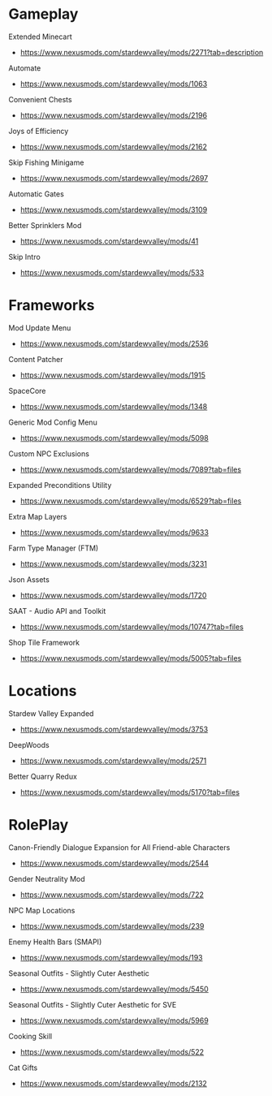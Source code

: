 Gameplay
========
Extended Minecart
- https://www.nexusmods.com/stardewvalley/mods/2271?tab=description

Automate
- https://www.nexusmods.com/stardewvalley/mods/1063

Convenient Chests
- https://www.nexusmods.com/stardewvalley/mods/2196

Joys of Efficiency
- https://www.nexusmods.com/stardewvalley/mods/2162

Skip Fishing Minigame
- https://www.nexusmods.com/stardewvalley/mods/2697

Automatic Gates
- https://www.nexusmods.com/stardewvalley/mods/3109

Better Sprinklers Mod
- https://www.nexusmods.com/stardewvalley/mods/41

Skip Intro
- https://www.nexusmods.com/stardewvalley/mods/533

Frameworks
==========
Mod Update Menu
- https://www.nexusmods.com/stardewvalley/mods/2536

Content Patcher
- https://www.nexusmods.com/stardewvalley/mods/1915

SpaceCore
- https://www.nexusmods.com/stardewvalley/mods/1348

Generic Mod Config Menu
- https://www.nexusmods.com/stardewvalley/mods/5098

Custom NPC Exclusions
- https://www.nexusmods.com/stardewvalley/mods/7089?tab=files

Expanded Preconditions Utility
- https://www.nexusmods.com/stardewvalley/mods/6529?tab=files

Extra Map Layers
- https://www.nexusmods.com/stardewvalley/mods/9633

Farm Type Manager (FTM)
- https://www.nexusmods.com/stardewvalley/mods/3231

Json Assets
- https://www.nexusmods.com/stardewvalley/mods/1720

SAAT - Audio API and Toolkit
- https://www.nexusmods.com/stardewvalley/mods/10747?tab=files

Shop Tile Framework
- https://www.nexusmods.com/stardewvalley/mods/5005?tab=files


Locations
=========
Stardew Valley Expanded 
- https://www.nexusmods.com/stardewvalley/mods/3753

DeepWoods
- https://www.nexusmods.com/stardewvalley/mods/2571

Better Quarry Redux
- https://www.nexusmods.com/stardewvalley/mods/5170?tab=files


RolePlay
=========
Canon-Friendly Dialogue Expansion for All Friend-able Characters 
- https://www.nexusmods.com/stardewvalley/mods/2544

Gender Neutrality Mod
- https://www.nexusmods.com/stardewvalley/mods/722

NPC Map Locations
- https://www.nexusmods.com/stardewvalley/mods/239

Enemy Health Bars (SMAPI)
- https://www.nexusmods.com/stardewvalley/mods/193

Seasonal Outfits - Slightly Cuter Aesthetic
- https://www.nexusmods.com/stardewvalley/mods/5450

Seasonal Outfits - Slightly Cuter Aesthetic for SVE
- https://www.nexusmods.com/stardewvalley/mods/5969

Cooking Skill
- https://www.nexusmods.com/stardewvalley/mods/522

Cat Gifts
- https://www.nexusmods.com/stardewvalley/mods/2132


